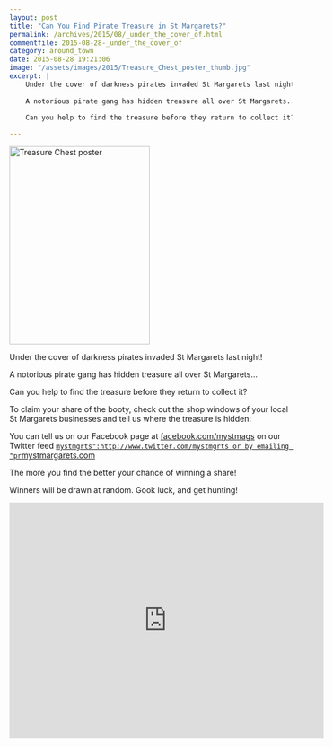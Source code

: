 ```yaml
---
layout: post
title: "Can You Find Pirate Treasure in St Margarets?"
permalink: /archives/2015/08/_under_the_cover_of.html
commentfile: 2015-08-28-_under_the_cover_of
category: around_town
date: 2015-08-28 19:21:06
image: "/assets/images/2015/Treasure_Chest_poster_thumb.jpg"
excerpt: |
    Under the cover of darkness pirates invaded St Margarets last night!
    
    A notorious pirate gang has hidden treasure all over St Margarets...
    
    Can you help to find the treasure before they return to collect it?

---
```


<div markdown="1" class="letter">
<a href="/assets/images/2015/Treasure_Chest_poster.jpg" title="See larger version of - Treasure Chest poster"><img src="/assets/images/2015/Treasure_Chest_poster_thumb.jpg" width="250" height="353" alt="Treasure Chest poster" class="photo right" /></a>

Under the cover of darkness pirates invaded St Margarets last night!

A notorious pirate gang has hidden treasure all over St Margarets...

Can you help to find the treasure before they return to collect it?

</div>
To claim your share of the booty, check out the shop windows of your local St Margarets businesses and tell us where the treasure is hidden:

You can tell us on our Facebook page at [facebook.com/mystmags](http://facebook.com/mystmags)
on our Twitter feed [`mystmgrts":http://www.twitter.com/mystmgrts
or by emailing "pr`mystmargarets.com](mailto:pr@mystmargarets.com)

The more you find the better your chance of winning a share!

Winners will be drawn at random. Gook luck, and get hunting!

<iframe width="560" height="420" src="https://www.youtube-nocookie.com/embed/ZxezH0gOR_Y?rel=0" frameborder="0" allowfullscreen>
</iframe>

